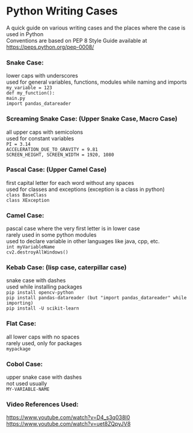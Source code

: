 # Python Writing Cases

A quick guide on various writing cases and the places where the case is used in Python  
Conventions are based on PEP 8 Style Guide available at https://peps.python.org/pep-0008/

### Snake Case:
lower caps with underscores  
used for general variables, functions, modules while naming and imports  
`my_variable = 123`  
`def my_function():`  
`main.py`  
`import pandas_datareader`  

### Screaming Snake Case: (Upper Snake Case, Macro Case)
all upper caps with semicolons  
used for constant variables  
`PI = 3.14`  
`ACCELERATION_DUE_TO_GRAVITY = 9.81`  
`SCREEN_HEIGHT, SCREEN_WIDTH = 1920, 1080`  

### Pascal Case: (Upper Camel Case)
first capital letter for each word without any spaces  
used for classes and exceptions (exception is a class in python)  
`class BaseClass`  
`class XException`  

### Camel Case:
pascal case where the very first letter is in lower case  
rarely used in some python modules  
used to declare variable in other languages like java, cpp, etc.  
`int myVariableName`  
`cv2.destroyAllWindows()`  

### Kebab Case: (lisp case, caterpillar case)
snake case with dashes  
used while installing packages  
`pip install opencv-python`  
`pip install pandas-datareader (but "import pandas_datareader" while importing)`  
`pip install -U scikit-learn`  

### Flat Case:
all lower caps with no spaces  
rarely used, only for packages  
`mypackage`  

### Cobol Case:
upper snake case with dashes  
not used usually  
`MY-VARIABLE-NAME`

### Video References Used:  
https://www.youtube.com/watch?v=D4_s3q038I0  
https://www.youtube.com/watch?v=uet8ZQpyJV8  
